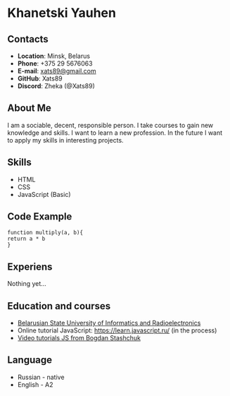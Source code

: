 # __Khanetski Yauhen__
## __Contacts__
* __Location__: Minsk, Belarus
* __Phone__: +375 29 5676063
* __E-mail__: xats89@gmail.com
* __GitHub__: Xats89
* __Discord__: Zheka (@Xats89)

## __About Me__
I am a sociable, decent, responsible person. I take courses to gain new knowledge and skills. I want to learn a new profession. In the future I want to apply my skills in interesting projects.

## __Skills__
* HTML
* CSS
* JavaScript (Basic)

## __Code Example__
    function multiply(a, b){
    return a * b
    }
## __Experiens__
Nothing yet…

## __Education and courses__
* [Belarusian State University of Informatics and Radioelectronics](https://www.bsuir.by/)
* Оnline tutorial JavaScript: https://learn.javascript.ru/ (in the process)
* [Video tutorials JS from Bogdan Stashchuk](https://www.youtube.com/watch?v=CxgOKJh4zWE&t=838s)

## __Language__
* Russian - native
* English - A2
